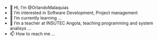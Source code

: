 - 👋 Hi, I’m @OrlandoMalaquias
- 👀 I’m interested in Software Development, Project management
- 🌱 I’m currently learning ...
- 💞️ I’m a teacher at INSUTEC Angola, teaching programming and system analisys ...
- 📫 How to reach me ...

<!---
OrlandoMalaquias/OrlandoMalaquias is a ✨ special ✨ repository because its `README.md` (this file) appears on your GitHub profile.
You can click the Preview link to take a look at your changes.
--->
